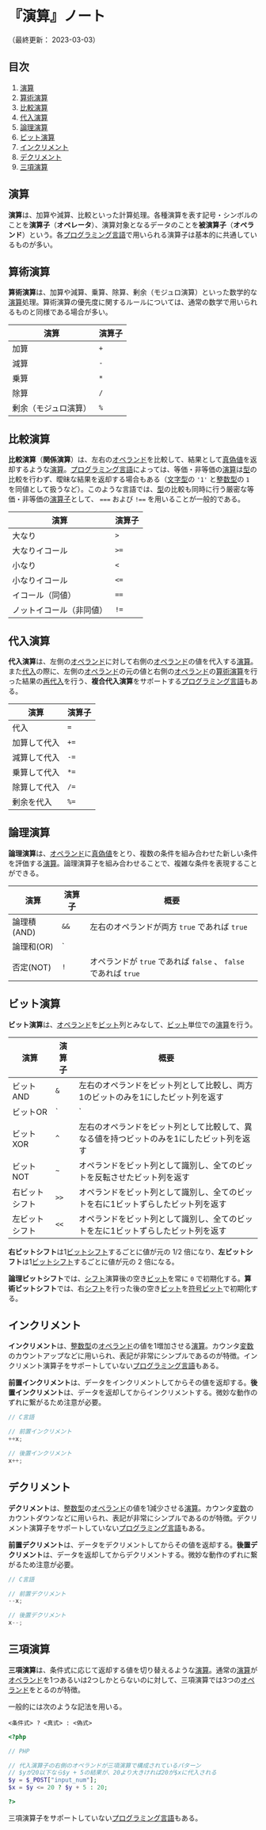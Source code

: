 # 『演算』ノート

（最終更新： 2023-03-03）


## 目次

1. [演算](#演算)
1. [算術演算](#算術演算)
1. [比較演算](#比較演算)
1. [代入演算](#代入演算)
1. [論理演算](#論理演算)
1. [ビット演算](#ビット演算)
1. [インクリメント](#インクリメント)
1. [デクリメント](#デクリメント)
1. [三項演算](#三項演算)


## 演算

**演算**は、加算や減算、比較といった計算処理。各種演算を表す記号・シンボルのことを**演算子**（**オペレータ**）、演算対象となるデータのことを**被演算子**（**オペランド**）という。各[プログラミング言語](./programming.md#プログラミング言語)で用いられる演算子は基本的に共通しているものが多い。


## 算術演算

**算術演算**は、加算や減算、乗算、除算、剰余（モジュロ演算）といった数学的な[演算](#演算)処理。算術演算の優先度に関するルールについては、通常の数学で用いられるものと同様である場合が多い。

| 演算                 | 演算子 |
|----------------------|--------|
| 加算                 | `+`    |
| 減算                 | `-`    |
| 乗算                 | `*`    |
| 除算                 | `/`    |
| 剰余（モジュロ演算） | `%`    |


## 比較演算

**比較演算**（**関係演算**）は、左右の[オペランド](#演算)を比較して、結果として[真偽値](../../../basics/discrete_mathematics/_/chapters/set_and_proposition.md#真偽値)を返却するような[演算](#演算)。[プログラミング言語](./programming.md#プログラミング言語)によっては、等価・非等価の[演算](#演算)は[型](./data_type.md#型)の比較を行わず、曖昧な結果を返却する場合もある（[文字型](./data_type.md#文字型)の `'1'` と[整数型](./data_type.md#整数型)の `1` を同値として扱うなど）。このような言語では、[型](./data_type.md#型)の比較も同時に行う厳密な等価・非等価の[演算子](#演算)として、 `===` および `!==` を用いることが一般的である。

| 演算                     | 演算子 |
|--------------------------|--------|
| 大なり                   | `>`    |
| 大なりイコール           | `>=`   |
| 小なり                   | `<`    |
| 小なりイコール           | `<=`   |
| イコール（同値）         | `==`   |
| ノットイコール（非同値） | `!=`   |


## 代入演算

**代入演算**は、左側の[オペランド](#演算)に対して右側の[オペランド](#演算)の値を代入する[演算](#演算)。また[代入](./variable.md#代入)の際に、左側の[オペランド](#演算)の元の値と右側の[オペランド](#演算)の[算術演算](#算術演算)を行った結果の[再代入](./variable.md#代入)を行う、**複合代入演算**をサポートする[プログラミング言語](./programming.md#プログラミング言語)もある。

| 演算         | 演算子 |
|--------------|--------|
| 代入         | `=`    |
| 加算して代入 | `+=`   |
| 減算して代入 | `-=`   |
| 乗算して代入 | `*=`   |
| 除算して代入 | `/=`   |
| 剰余を代入   | `%=`   |


## 論理演算

**論理演算**は、[オペランド](#演算)に[真偽値](../../../basics/discrete_mathematics/_/chapters/set_and_proposition.md#真偽値)をとり、複数の条件を組み合わせた新しい条件を評価する[演算](#演算)。論理演算子を組み合わせることで、複雑な条件を表現することができる。

| 演算        | 演算子 | 概要                                                            |
|-------------|--------|-----------------------------------------------------------------|
| 論理積(AND) | `&&`   | 左右のオペランドが両方 `true` であれば `true`                   |
| 論理和(OR)  | `||`   | 左右のオペランドの一方でも `true` であれば `true`               |
| 否定(NOT)   | `!`    | オペランドが `true` であれば `false` 、 `false` であれば `true` |


## ビット演算

**ビット演算**は、[オペランド](#演算)を[ビット](../../../basics/_/chapters/computer_and_number.md#ビット)列とみなして、[ビット](../../../basics/_/chapters/computer_and_number.md#ビット)単位での[演算](#演算)を行う。

| 演算           | 演算子 | 概要                                                                                        |
|----------------|--------|---------------------------------------------------------------------------------------------|
| ビットAND      | `&`    | 左右のオペランドをビット列として比較し、両方1のビットのみを1にしたビット列を返す           |
| ビットOR       | `|`    | 左右のオペランドをビット列として比較し、どちらか一方が1のビットのみを1にしたビット列を返す |
| ビットXOR      | `^`    | 左右のオペランドをビット列として比較して、異なる値を持つビットのみを1にしたビット列を返す  |
| ビットNOT      | `~`    | オペランドをビット列として識別し、全てのビットを反転させたビット列を返す                   |
| 右ビットシフト | `>>`   | オペランドをビット列として識別し、全てのビットを右に1ビットずらしたビット列を返す          |
| 左ビットシフト | `<<`   | オペランドをビット列として識別し、全てのビットを左に1ビットずらしたビット列を返す          |

**右ビットシフト**は1[ビット](../../../basics/_/chapters/computer_and_number.md#ビット)[シフト](../../../basics/discrete_mathematics/_/chapters/arithmetic_operation_and_precision.md#シフト演算)するごとに値が元の $1/2$ 倍になり、**左ビットシフト**は1[ビット](../../../basics/_/chapters/computer_and_number.md#ビット)[シフト](../../../basics/discrete_mathematics/_/chapters/arithmetic_operation_and_precision.md#シフト演算)するごとに値が元の $2$ 倍になる。

**論理ビットシフト**では、[シフト](../../../basics/discrete_mathematics/_/chapters/arithmetic_operation_and_precision.md#シフト演算)演算後の空き[ビット](../../../basics/_/chapters/computer_and_number.md#ビット)を常に `0` で初期化する。**算術ビットシフト**では、右[シフト](../../../basics/_/chapters/computer_and_number.md#ビット)を行った後の空き[ビット](../../../basics/_/chapters/computer_and_number.md#ビット)を[符号ビット](../../../basics/discrete_mathematics/_/chapters/numeric_representation.md#符号ビット)で初期化する。

## インクリメント

**インクリメント**は、[整数型](./data_type.md#整数型)の[オペランド](#演算)の値を1増加させる[演算](#演算)。カウンタ[変数](./variable.md#変数)のカウントアップなどに用いられ、表記が非常にシンプルであるのが特徴。インクリメント演算子をサポートしていない[プログラミング言語](./programming.md#プログラミングン言語)もある。

**前置インクリメント**は、データをインクリメントしてからその値を返却する。**後置インクリメント**は、データを返却してからインクリメントする。微妙な動作のずれに繋がるため注意が必要。

```c
// C言語

// 前置インクリメント
++x;

// 後置インクリメント
x++;
```


## デクリメント

**デクリメント**は、[整数型](./data_type.md#整数型)の[オペランド](#演算)の値を1減少させる[演算](#演算)。カウンタ[変数](./variable.md#変数)のカウントダウンなどに用いられ、表記が非常にシンプルであるのが特徴。デクリメント演算子をサポートしていない[プログラミング言語](./programming.md#プログラミング言語)もある。

**前置デクリメント**は、データをデクリメントしてからその値を返却する。**後置デクリメント**は、データを返却してからデクリメントする。微妙な動作のずれに繋がるため注意が必要。

```c
// C言語

// 前置デクリメント
--x;

// 後置デクリメント
x--;
```


## 三項演算

**三項演算**は、条件式に応じて返却する値を切り替えるような[演算](#演算)。通常の[演算](#演算)が[オペランド](#演算)を1つあるいは2つしかとらないのに対して、三項演算では3つの[オペランド](#演算)をとるのが特徴。

一般的には次のような記法を用いる。

```
<条件式> ? <真式> : <偽式>
```

```php
<?php

// PHP

// 代入演算子の右側のオペランドが三項演算で構成されているパターン
// $yが20以下なら$y + 5の結果が、20より大きければ20が$xに代入される
$y = $_POST["input_num"];
$x = $y <= 20 ? $y + 5 : 20;

?>
```

三項演算子をサポートしていない[プログラミング言語](./programming.md#プログラミング言語)もある。
